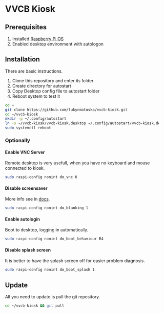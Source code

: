 # VVCB Kiosk

## Prerequisites

1. Installed [Raspberry Pi OS](https://www.raspberrypi.com/software/)
1. Enabled desktop environment with autologon

## Installation

There are basic instructions.

1. Clone this repository and enter its folder
1. Create directory for autostart
1. Copy Desktop config file to autostart folder
1. Reboot system to test it

```sh
cd ~
git clone https://github.com/lukynmatuska/vvcb-kiosk.git 
cd ~/vvcb-kiosk
mkdir -p ~/.config/autostart
ln -s ~/vvcb-kiosk/vvcb-kiosk.desktop ~/.config/autostart/vvcb-kiosk.desktop
sudo systemctl reboot
```

### Optionally

#### Enable VNC Server

Remote desktop is very usefull, when you have no keyboard and mouse connected to kiosk.

```sh
sudo raspi-config nonint do_vnc 0
```

#### Disable screensaver

More info see in [docs](https://www.raspberrypi.com/documentation/computers/configuration.html#screen-blanking-2).

```sh
sudo raspi-config nonint do_blanking 1
```

#### Enable autologin

Boot to desktop, logging in automatically.

```sh
sudo raspi-config nonint do_boot_behaviour B4
```

#### Disable splash screen

It is better to have the splash screen off for easier problem diagnosis.

```sh
sudo raspi-config nonint do_boot_splash 1
```

## Update

All you need to update is pull the git repository.

```sh
cd ~/vvcb-kiosk && git pull
```
